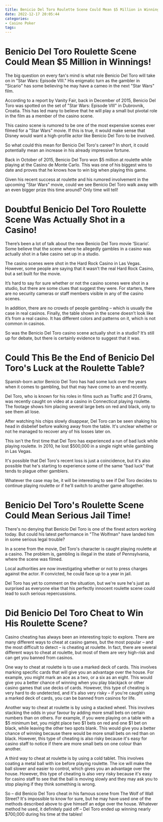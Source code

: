 ```yaml
---
title: Benicio Del Toro Roulette Scene Could Mean $5 Million in Winnings!
date: 2022-12-17 20:05:44
categories:
- Casino Poker
tags:
---
```



#  Benicio Del Toro Roulette Scene Could Mean $5 Million in Winnings!

The big question on every fan's mind is what role Benicio Del Toro will take on in "Star Wars: Episode VIII." His enigmatic turn as the gambler in "Sicario" has some believing he may have a cameo in the next "Star Wars" film.

According to a report by Vanity Fair, back in December of 2015, Benicio Del Toro was spotted on the set of "Star Wars: Episode VIII" in Dubrovnik, Croatia. This has led many to believe that he will play a small but pivotal role in the film as a member of the casino scene.

This casino scene is rumored to be one of the most expensive scenes ever filmed for a "Star Wars" movie. If this is true, it would make sense that Disney would want a high-profile actor like Benicio Del Toro to be involved.

So what could this mean for Benicio Del Toro's career? In short, it could potentially mean an increase in his already impressive fortune.

Back in October of 2015, Benicio Del Toro won $5 million at roulette while playing at the Casino de Monte Carlo. This was one of his biggest wins to date and proves that he knows how to win big when playing this game.

Given his recent success at roulette and his rumored involvement in the upcoming "Star Wars" movie, could we see Benicio Del Toro walk away with an even bigger prize this time around? Only time will tell!

#  Doubtful Benicio Del Toro Roulette Scene Was Actually Shot in a Casino!

There’s been a lot of talk about the new Benicio Del Toro movie ‘Sicario’. Some believe that the scene where he allegedly gambles in a casino was actually shot in a fake casino set up in a studio.

The casino scenes were shot in the Hard Rock Casino in Las Vegas. However, some people are saying that it wasn’t the real Hard Rock Casino, but a set built for the movie.

It’s hard to say for sure whether or not the casino scenes were shot in a studio, but there are some clues that suggest they were. For starters, there are no security cameras or staff members visible in any of the casino scenes.

In addition, there are no crowds of people gambling – which is usually the case in real casinos. Finally, the table shown in the scene doesn’t look like it’s from a real casino. It has different colors and patterns on it, which is not common in casinos.

So was the Benicio Del Toro casino scene actually shot in a studio? It’s still up for debate, but there is certainly evidence to suggest that it was.

#  Could This Be the End of Benicio Del Toro's Luck at the Roulette Table?

Spanish-born actor Benicio Del Toro has had some luck over the years when it comes to gambling, but that may have come to an end recently.

Del Toro, who is known for his roles in films such as Traffic and 21 Grams, was recently caught on video at a casino in Connecticut playing roulette. The footage shows him placing several large bets on red and black, only to see them all lose.

After watching his chips slowly disappear, Del Toro can be seen shaking his head in disbelief before walking away from the table. It's unclear whether or not he managed to recover any of his losses later on.

This isn't the first time that Del Toro has experienced a run of bad luck while playing roulette. In 2010, he lost $500,000 in a single night while gambling in Las Vegas.

It's possible that Del Toro's recent loss is just a coincidence, but it's also possible that he's starting to experience some of the same "bad luck" that tends to plague other gamblers.

Whatever the case may be, it will be interesting to see if Del Toro decides to continue playing roulette or if he'll switch to another game altogether.

#  Benicio Del Toro's Roulette Scene Could Mean Serious Jail Time!

There's no denying that Benicio Del Toro is one of the finest actors working today. But could his latest performance in "The Wolfman" have landed him in some serious legal trouble?

In a scene from the movie, Del Toro's character is caught playing roulette at a casino. The problem is, gambling is illegal in the state of Pennsylvania, where the scene was filmed.

Local authorities are now investigating whether or not to press charges against the actor. If convicted, he could face up to a year in jail.

Del Toro has yet to comment on the situation, but we're sure he's just as surprised as everyone else that his perfectly innocent roulette scene could lead to such serious repercussions.

#  Did Benicio Del Toro Cheat to Win His Roulette Scene?

Casino cheating has always been an interesting topic to explore. There are many different ways to cheat at casino games, but the most popular – and the most difficult to detect – is cheating at roulette. In fact, there are several different ways to cheat at roulette, but most of them are very high-risk and can get you banned from casinos.

One way to cheat at roulette is to use a marked deck of cards. This involves marking specific cards that will give you an advantage over the house. For example, you might mark an ace as a two, or a six as an eight. This would give you a better chance of winning when you play blackjack or other casino games that use decks of cards. However, this type of cheating is very hard to do undetected, and it's also very risky – if you're caught using a marked deck of cards, you can be banned from casinos for life.

Another way to cheat at roulette is by using a stacked wheel. This involves stacking the odds in your favour by adding more small bets on certain numbers than on others. For example, if you were playing on a table with a $5 minimum bet, you might place two $1 bets on red and one $1 bet on black, while leaving the other two spots blank. This would give you a better chance of winning because there would be more small bets on red than on black. However, this type of cheating is also risky because it's easy for casino staff to notice if there are more small bets on one colour than another.

A third way to cheat at roulette is by using a cold tablet. This involves coating a metal ball with ice before playing roulette. The ice will make the ball slower and easier to control, which gives you an advantage over the house. However, this type of cheating is also very risky because it's easy for casino staff to see that the ball is moving slowly and they may ask you to stop playing if they think something is wrong.

So – did Benicio Del Toro cheat in his famous scene from The Wolf of Wall Street? It's impossible to know for sure, but he may have used one of the methods described above to give himself an edge over the house. Whatever method he used, it definitely paid off – Del Toro ended up winning nearly $700,000 during his time at the tables!